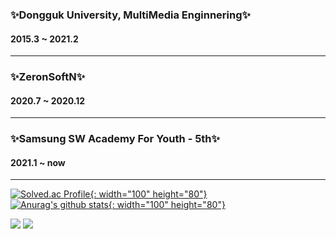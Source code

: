 <!--### Hi there 👋-->

<!--
**KingBlackCow/KingBlackCow** is a ✨ _special_ ✨ repository because its `README.md` (this file) appears on your GitHub profile.

Here are some ideas to get you started:

- 🔭 I’m currently working on ...
- 🌱 I’m currently learning ...
- 👯 I’m looking to collaborate on ...
- 🤔 I’m looking for help with ...
- 💬 Ask me about ...
- 📫 How to reach me: ...
- 😄 Pronouns: ...
- ⚡ Fun fact: ...
-->

### ✨Dongguk University, MultiMedia Enginnering✨
  ####  2015.3 ~ 2021.2 
  ------------
###  ✨ZeronSoftN✨
  ####  2020.7 ~ 2020.12 
  ------------
###  ✨Samsung SW Academy For Youth - 5th✨
  ####  2021.1 ~ now 

------------


  [![Solved.ac Profile{: width="100" height="80"}](http://mazassumnida.wtf/api/v2/generate_badge?boj=sgs1159)](https://solved.ac/sgs1159/)
  [![Anurag's github stats{: width="100" height="80"}](https://github-readme-stats.vercel.app/api?username=KingBlackCow)](https://github.com/anuraghazra/github-readme-stats)

<img src="https://img.shields.io/badge/Java-brightgreen?style=flat-square&logo=Java&logoColor=white"/></a>
<img src="https://img.shields.io/badge/JavaScript-orange?style=flat-square&logo=JavaScript&logoColor=white"/></a>
  
